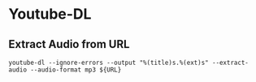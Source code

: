 # Youtube-DL

## Extract Audio from URL

`youtube-dl --ignore-errors --output "%(title)s.%(ext)s" --extract-audio --audio-format mp3 ${URL}`

